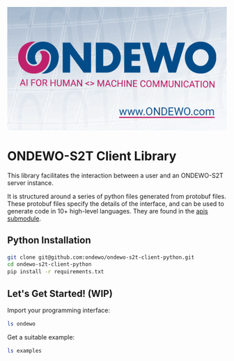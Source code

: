 ![Logo](https://raw.githubusercontent.com/ondewo/ondewo-logos/master/github/ondewo_logo_github_2.png)

ONDEWO-S2T Client Library
======================

This library facilitates the interaction between a user and an ONDEWO-S2T server instance. 

It is structured around a series of python files generated from protobuf files. These protobuf files specify the details of the interface, and can be used to generate code in 10+ high-level languages. They are found in the [apis submodule](./ondewo-s2t-api).

Python Installation
-------------------

```bash
git clone git@github.com:ondewo/ondewo-s2t-client-python.git
cd ondewo-s2t-client-python
pip install -r requirements.txt
```

Let's Get Started! (WIP)
------------------
Import your programming interface:
```bash
ls ondewo
```

Get a suitable example:
```bash
ls examples
```